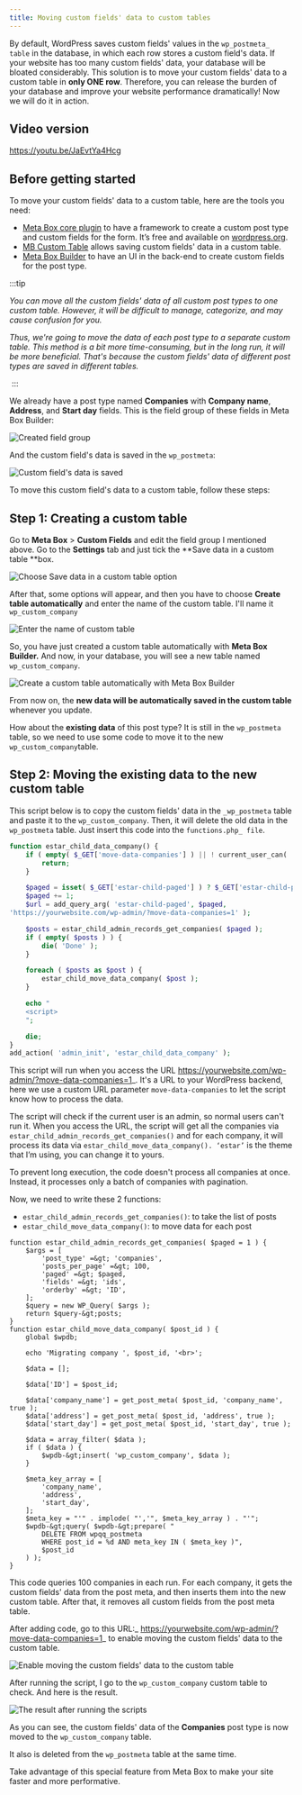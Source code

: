 ```yaml
---
title: Moving custom fields' data to custom tables
---
```


By default, WordPress saves custom fields' values in the `wp_postmeta_ table` in the database, in which each row stores a custom field's data. If your website has too many custom fields' data, your database will be bloated considerably. This solution is to move your custom fields' data to a custom table in **only ONE row**. Therefore, you can release the burden of your database and improve your website performance dramatically! Now we will do it in action.

## Video version

https://youtu.be/JaEvtYa4Hcg

## Before getting started

To move your custom fields' data to a custom table, here are the tools you need:

* <a href="https://metabox.io/?swcfpc=1">Meta Box core plugin</a> to have a framework to create a custom post type and custom fields for the form. It’s free and available on <a href="https://wordpress.org/plugins/meta-box">wordpress.org</a>.
* <a href="https://metabox.io/plugins/mb-custom-table/?swcfpc=1">MB Custom Table</a> allows saving custom fields' data in a custom table.
* <a href="https://metabox.io/plugins/meta-box-builder/?swcfpc=1">Meta Box Builder</a> to have an UI in the back-end to create custom fields for the post type.

:::tip

_You can move all the custom fields' data of all custom post types to one custom table. However, it will be difficult to manage, categorize, and may cause confusion for you._

_Thus, we're going to move the data of each post type to a separate custom table. This method is a bit more time-consuming, but in the long run, it will be more beneficial. That's because the custom fields' data of different post types are saved in different tables._

 :::

We already have a post type named **Companies** with **Company name**, **Address**, and **Start day** fields. This is the field group of these fields in Meta Box Builder:

![Created field group](https://i.imgur.com/8lqOR5J.png)

And the custom field's data is saved in the `wp_postmeta`:

![Custom field's data is saved](https://i.imgur.com/gKgFnIH.png)

To move this custom field's data to a custom table, follow these steps:

## Step 1: Creating a custom table

Go to **Meta Box** &gt; **Custom Fields** and edit the field group I mentioned above. Go to the **Settings** tab and just tick the **Save data in a custom table **box.

![Choose Save data in a custom table option](https://i.imgur.com/MkML1on.png)

After that, some options will appear, and then you have to choose **Create table automatically** and enter the name of the custom table. I'll name it `wp_custom_company`

![Enter the name of custom table](https://i.imgur.com/fk6gt7A.png)

So, you have just created a custom table automatically with **Meta Box Builder.** And now, in your database, you will see a new table named `wp_custom_company`.

![Create a custom table automatically with Meta Box Builder](https://i.imgur.com/F6AI9Cv.png)

From now on, the **new data will be automatically saved in the custom table** whenever you update.

How about the **existing data** of this post type? It is still in the `wp_postmeta` table, so we need to use some code to move it to the new `wp_custom_company`table.

## Step 2: Moving the existing data to the new custom table

This script below is to copy the custom fields' data in the `_wp_postmeta` table and paste it to the `wp_custom_company`. Then, it will delete the old data in the `wp_postmeta` table. Just insert this code into the `functions.php_ file`.

```php
function estar_child_data_company() {
    if ( empty( $_GET['move-data-companies'] ) || ! current_user_can( 'manage_options' ) ) {
        return;
    }

    $paged = isset( $_GET['estar-child-paged'] ) ? $_GET['estar-child-paged'] : 0;
    $paged += 1;
    $url = add_query_arg( 'estar-child-paged', $paged, 
'https://yourwebsite.com/wp-admin/?move-data-companies=1' );

    $posts = estar_child_admin_records_get_companies( $paged );
    if ( empty( $posts ) ) {
        die( 'Done' );
    }

    foreach ( $posts as $post ) {
        estar_child_move_data_company( $post );
    }

    echo "
    <script>
    ";

    die;
}
add_action( 'admin_init', 'estar_child_data_company' );

```

This script will run when you access the URL https://yourwebsite.com/wp-admin/?move-data-companies=1_. It's a URL to your WordPress backend, here we use a custom URL parameter `move-data-companies` to let the script know how to process the data.

The script will check if the current user is an admin, so normal users can't run it. When you access the URL, the script will get all the companies via `estar_child_admin_records_get_companies()` and for each company, it will process its data via `estar_child_move_data_company(). ‘estar’` is the theme that I’m using, you can change it to yours.

To prevent long execution, the code doesn't process all companies at once. Instead, it processes only a batch of companies with pagination.

Now, we need to write these 2 functions:

* `estar_child_admin_records_get_companies()`: to take the list of posts
* `estar_child_move_data_company()`: to move data for each post

```
function estar_child_admin_records_get_companies( $paged = 1 ) {
    $args = [
        'post_type' =&gt; 'companies',
        'posts_per_page' =&gt; 100,
        'paged' =&gt; $paged,
        'fields' =&gt; 'ids',
        'orderby' =&gt; 'ID',
    ];
    $query = new WP_Query( $args );
    return $query-&gt;posts;
}
function estar_child_move_data_company( $post_id ) {
    global $wpdb;

    echo 'Migrating company ', $post_id, '<br>';

    $data = [];

    $data['ID'] = $post_id;

    $data['company_name'] = get_post_meta( $post_id, 'company_name', true );
    $data['address'] = get_post_meta( $post_id, 'address', true );
    $data['start_day'] = get_post_meta( $post_id, 'start_day', true );

    $data = array_filter( $data );
    if ( $data ) {
        $wpdb-&gt;insert( 'wp_custom_company', $data );
    }

    $meta_key_array = [
        'company_name',
        'address',
        'start_day',
    ];
    $meta_key = "'" . implode( "','", $meta_key_array ) . "'";
    $wpdb-&gt;query( $wpdb-&gt;prepare( "
        DELETE FROM wpqq_postmeta
        WHERE post_id = %d AND meta_key IN ( $meta_key )",
        $post_id
    ) );
}

```

This code queries 100 companies in each run. For each company, it gets the custom fields' data from the post meta, and then inserts them into the new custom table. After that, it removes all custom fields from the post meta table.

After adding code, go to this URL:_ https://yourwebsite.com/wp-admin/?move-data-companies=1_ to enable moving the custom fields' data to the custom table.

![Enable moving the custom fields' data to the custom table](https://i.imgur.com/RlNZRFS.png)

After running the script, I go to the `wp_custom_company` custom table to check. And here is the result.

![The result after running the scripts](https://i.imgur.com/5c1EPna.png)

As you can see, the custom fields' data of the **Companies** post type is now moved to the `wp_custom_company` table.

It also is deleted from the `wp_postmeta` table at the same time.

Take advantage of this special feature from Meta Box to make your site faster and more performative.
